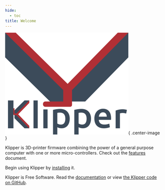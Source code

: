 ```yaml
---
hide:
  - toc
title: Welcome
---
```


![](img/klipper-logo.png){ .center-image }

Klipper is 3D-printer firmware combining the power of a general
purpose computer with one or more micro-controllers.
Check out the [features](Features.md) document.

Begin using Klipper by [installing](Installation.md) it.

Klipper is Free Software. Read the [documentation](Overview.md) or
view [the Klipper code on GitHub](https://github.com/Klipper3d/klipper).
